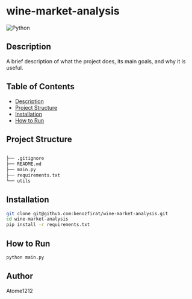# wine-market-analysis

![Python](https://img.shields.io/badge/Python-3.x-blue)

## Description

A brief description of what the project does, its main goals, and why it is useful.

## Table of Contents

- [Description](#description)
- [Project Structure](#project-structure)
- [Installation](#installation)
- [How to Run](#how-to-run)
## Project Structure

```bash 

├── .gitignore
├── README.md
├── main.py
├── requirements.txt
└── utils

```

## Installation

```bash
git clone git@github.com:benozfirat/wine-market-analysis.git
cd wine-market-analysis
pip install -r requirements.txt
```
## How to Run

```bash
python main.py
```
## Author

Atome1212

